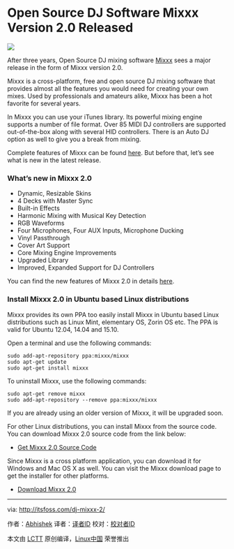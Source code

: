 Open Source DJ Software Mixxx Version 2.0 Released
================================================================================
![](http://itsfoss.com/wp-content/uploads/2016/01/DJ-Software-Mixxx-2-Released.jpg)

After three years, Open Source DJ mixing software [Mixxx][1] sees a major release in the form of Mixxx version 2.0.

Mixxx is a cross-platform, free and open source DJ mixing software that provides almost all the features you would need for creating your own mixes. Used by professionals and amateurs alike, Mixxx has been a hot favorite for several years.

In Mixxx you can use your iTunes library. Its powerful mixing engine supports a number of file format. Over 85 MIDI DJ controllers are supported out-of-the-box along with several HID controllers. There is an Auto DJ option as well to give you a break from mixing.

Complete features of Mixxx can be found [here][2]. But before that, let’s see what is new in the latest release.

### What’s new in Mixxx 2.0 ###

- Dynamic, Resizable Skins
- 4 Decks with Master Sync
- Built-in Effects
- Harmonic Mixing with Musical Key Detection
- RGB Waveforms
- Four Microphones, Four AUX Inputs, Microphone Ducking
- Vinyl Passthrough
- Cover Art Support
- Core Mixing Engine Improvements
- Upgraded Library
- Improved, Expanded Support for DJ Controllers

You can find the new features of Mixxx 2.0 in details [here][3].

### Install Mixxx 2.0 in Ubuntu based Linux distributions ###

Mixxx provides its own PPA too easily install Mixxx in Ubuntu based Linux distributions such as Linux Mint, elementary OS, Zorin OS etc. The PPA is valid for Ubuntu 12.04, 14.04 and 15.10.

Open a terminal and use the following commands:

    sudo add-apt-repository ppa:mixxx/mixxx
    sudo apt-get update
    sudo apt-get install mixxx

To uninstall Mixxx, use the following commands:

    sudo apt-get remove mixxx
    sudo add-apt-repository --remove ppa:mixxx/mixxx

If you are already using an older version of Mixxx, it will be upgraded soon.

For other Linux distributions, you can install Mixxx from the source code. You can download Mixxx 2.0 source code from the link below:

- [Get Mixxx 2.0 Source Code][4]

Since Mixxx is a cross platform application, you can download it for Windows and Mac OS X as well. You can visit the Mixxx download page to get the installer for other platforms.

- [Download Mixxx 2.0][5]

--------------------------------------------------------------------------------

via: http://itsfoss.com/dj-mixxx-2/

作者：[Abhishek][a]
译者：[译者ID](https://github.com/译者ID)
校对：[校对者ID](https://github.com/校对者ID)

本文由 [LCTT](https://github.com/LCTT/TranslateProject) 原创编译，[Linux中国](https://linux.cn/) 荣誉推出

[a]:http://itsfoss.com/author/abhishek/
[1]:http://mixxx.org/
[2]:http://mixxx.org/features/
[3]:http://mixxx.org/whats-new-in-mixxx-2-0/
[4]:http://downloads.mixxx.org/mixxx-2.0.0/mixxx-2.0.0-src.tar.gz
[5]:http://mixxx.org/download/
